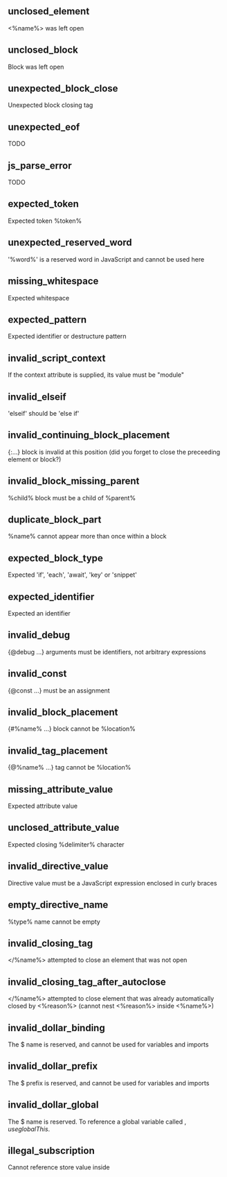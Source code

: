 ## unclosed_element

<%name%> was left open

## unclosed_block

Block was left open

## unexpected_block_close

Unexpected block closing tag

## unexpected_eof

TODO

## js_parse_error

TODO

## expected_token

Expected token %token%

## unexpected_reserved_word

'%word%' is a reserved word in JavaScript and cannot be used here

## missing_whitespace

Expected whitespace

## expected_pattern

Expected identifier or destructure pattern

## invalid_script_context

If the context attribute is supplied, its value must be "module"

## invalid_elseif

'elseif' should be 'else if'

## invalid_continuing_block_placement

{:...} block is invalid at this position (did you forget to close the preceeding element or block?)

## invalid_block_missing_parent

%child% block must be a child of %parent%

## duplicate_block_part

%name% cannot appear more than once within a block

## expected_block_type

Expected 'if', 'each', 'await', 'key' or 'snippet'

## expected_identifier

Expected an identifier

## invalid_debug

{@debug ...} arguments must be identifiers, not arbitrary expressions

## invalid_const

{@const ...} must be an assignment

## invalid_block_placement

{#%name% ...} block cannot be %location%

## invalid_tag_placement

{@%name% ...} tag cannot be %location%

## missing_attribute_value

Expected attribute value

## unclosed_attribute_value

Expected closing %delimiter% character

## invalid_directive_value

Directive value must be a JavaScript expression enclosed in curly braces

## empty_directive_name

%type% name cannot be empty

## invalid_closing_tag

</%name%> attempted to close an element that was not open

## invalid_closing_tag_after_autoclose

</%name%> attempted to close element that was already automatically closed by <%reason%> (cannot nest <%reason%> inside <%name%>)

## invalid_dollar_binding

The $ name is reserved, and cannot be used for variables and imports

## invalid_dollar_prefix

The $ prefix is reserved, and cannot be used for variables and imports

## invalid_dollar_global

The $ name is reserved. To reference a global variable called $, use globalThis.$

## illegal_subscription

Cannot reference store value inside <script context="module">

## duplicate_style_element

A component can have a single top-level <style> element

## duplicate_script_element

A component can have a single top-level <script> element and/or a single top-level <script context="module"> element

## invalid_render_expression

TODO

## invalid_render_arguments

TODO

## invalid_render_call

TODO

## invalid_render_spread_argument

TODO

## invalid_snippet_rest_parameter

TODO